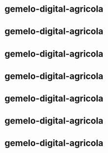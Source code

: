 # gemelo-digital-agricola
# gemelo-digital-agricola
# gemelo-digital-agricola
# gemelo-digital-agricola
# gemelo-digital-agricola
# gemelo-digital-agricola
# gemelo-digital-agricola
